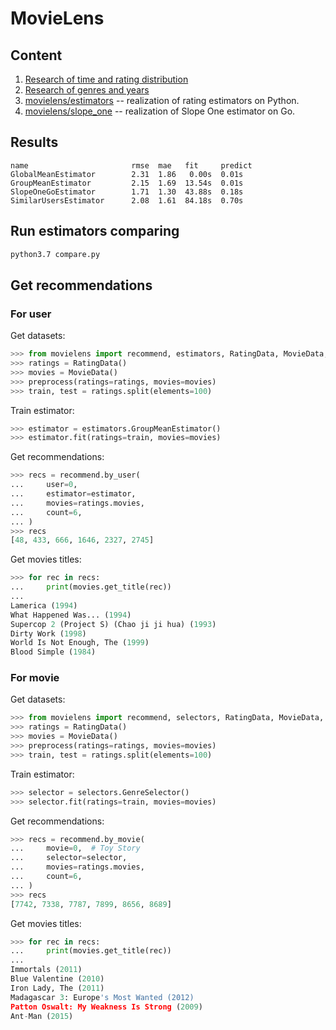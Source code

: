 # MovieLens

## Content

1. [Research of time and rating distribution](./data_mining_rating.ipynb)
1. [Research of genres and years](./data_mining_movie.ipynb)
1. [movielens/estimators](./movielens/estimators) -- realization of rating estimators on Python.
1. [movielens/slope_one](./movielens/slope_one) -- realization of Slope One estimator on Go.

## Results

```
name                       rmse  mae   fit     predict
GlobalMeanEstimator        2.31  1.86   0.00s  0.01s
GroupMeanEstimator         2.15  1.69  13.54s  0.01s
SlopeOneGoEstimator        1.71  1.30  43.88s  0.18s
SimilarUsersEstimator      2.08  1.61  84.18s  0.70s
```

## Run estimators comparing

```bash
python3.7 compare.py
```

## Get recommendations

### For user

Get datasets:

```python
>>> from movielens import recommend, estimators, RatingData, MovieData, preprocess
>>> ratings = RatingData()
>>> movies = MovieData()
>>> preprocess(ratings=ratings, movies=movies)
>>> train, test = ratings.split(elements=100)
```

Train estimator:

```python
>>> estimator = estimators.GroupMeanEstimator()
>>> estimator.fit(ratings=train, movies=movies)
```

Get recommendations:

```python
>>> recs = recommend.by_user(
...     user=0,
...     estimator=estimator,
...     movies=ratings.movies,
...     count=6,
... )
>>> recs
[48, 433, 666, 1646, 2327, 2745]
```

Get movies titles:

```python
>>> for rec in recs:
...     print(movies.get_title(rec))
...
Lamerica (1994)
What Happened Was... (1994)
Supercop 2 (Project S) (Chao ji ji hua) (1993)
Dirty Work (1998)
World Is Not Enough, The (1999)
Blood Simple (1984)
```

### For movie

Get datasets:

```python
>>> from movielens import recommend, selectors, RatingData, MovieData, preprocess
>>> ratings = RatingData()
>>> movies = MovieData()
>>> preprocess(ratings=ratings, movies=movies)
>>> train, test = ratings.split(elements=100)
```

Train estimator:

```python
>>> selector = selectors.GenreSelector()
>>> selector.fit(ratings=train, movies=movies)
```

Get recommendations:

```python
>>> recs = recommend.by_movie(
...     movie=0,  # Toy Story
...     selector=selector,
...     movies=ratings.movies,
...     count=6,
... )
>>> recs
[7742, 7338, 7787, 7899, 8656, 8689]
```

Get movies titles:

```python
>>> for rec in recs:
...     print(movies.get_title(rec))
...
Immortals (2011)
Blue Valentine (2010)
Iron Lady, The (2011)
Madagascar 3: Europe's Most Wanted (2012)
Patton Oswalt: My Weakness Is Strong (2009)
Ant-Man (2015)
